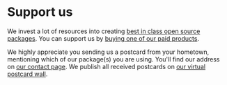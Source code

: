 # Support us

We invest a lot of resources into creating [best in class open source packages](https://osen.be/open-source). You can support us by [buying one of our paid products](https://osen.be/open-source/support-us). 

We highly appreciate you sending us a postcard from your hometown, mentioning which of our package(s) you are using. You'll find our address on [our contact page](https://osen.be/about-us). We publish all received postcards on [our virtual postcard wall](https://osen.be/open-source/postcards).
